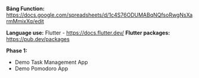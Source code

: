 **Bảng Function:** https://docs.google.com/spreadsheets/d/1c4S76ODUMABqNQfsoRwgNsXarmMmixXq/edit

**Language use:** Flutter - https://docs.flutter.dev/
**Flutter packages:** https://pub.dev/packages

**Phase 1:**
- Demo Task Management App
- Demo Pomodoro App